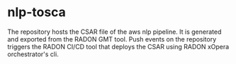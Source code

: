 # nlp-tosca

The repository hosts the CSAR file of the aws nlp pipeline. It is generated and exported from the RADON GMT tool. 
Push events on the repository triggers the RADON CI/CD tool that deploys the CSAR using RADON xOpera orchestrator's cli.  
